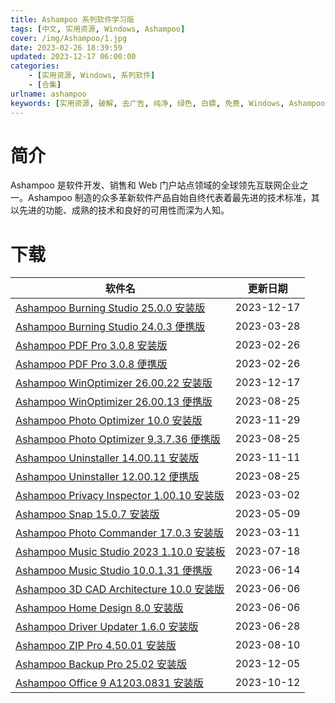 ```yaml
---
title: Ashampoo 系列软件学习版
tags: [中文, 实用资源, Windows, Ashampoo]
cover: /img/Ashampoo/1.jpg
date: 2023-02-26 18:39:59
updated: 2023-12-17 06:00:00
categories:
    - [实用资源, Windows, 系列软件]
    - [合集]
urlname: ashampoo
keywords: [实用资源, 破解, 去广告, 纯净, 绿色, 白嫖, 免费, Windows, Ashampoo]
---
```


# 简介

Ashampoo 是软件开发、销售和 Web 门户站点领域的全球领先互联网企业之一。Ashampoo 制造的众多革新软件产品自始自终代表着最先进的技术标准，其以先进的功能、成熟的技术和良好的可用性而深为人知。

# 下载

| 软件名                                                                                                            | 更新日期   |
| ----------------------------------------------------------------------------------------------------------------- | ---------- |
| [Ashampoo Burning Studio 25.0.0 安装版](/download/index.html?f=Ashampoo-Burning-Studio-25.0.0.zip)                | 2023-12-17 |
| [Ashampoo Burning Studio 24.0.3 便携版](/download/index.html?f=Ashampoo-Burning-Studio-24.0.3-Portable.zip)       | 2023-03-28 |
| [Ashampoo PDF Pro 3.0.8 安装版](/download/index.html?f=Ashampoo-PDF-Pro_3.0.8.7z)                                 | 2023-02-26 |
| [Ashampoo PDF Pro 3.0.8 便携版](/download/index.html?f=Ashampoo-PDF-Pro_3.0.8_Portable.7z)                        | 2023-02-26 |
| [Ashampoo WinOptimizer 26.00.22 安装版](/download/index.html?f=Ashampoo-WinOptimizer-26.00.22.zip)                | 2023-12-17 |
| [Ashampoo WinOptimizer 26.00.13 便携版](/download/index.html?f=Ashampoo-Winoptimizer-26.00.13-Portable.zip)       | 2023-08-25 |
| [Ashampoo Photo Optimizer 10.0 安装版](/download/index.html?f=Ashampoo-Photo-Optimizer-10.0.zip)                  | 2023-11-29 |
| [Ashampoo Photo Optimizer 9.3.7.36 便携版](/download/index.html?f=Ashampoo-Photo-Optimizer-9.3.7.36-Portable.zip) | 2023-08-25 |
| [Ashampoo Uninstaller 14.00.11 安装版](/download/index.html?f=Ashampoo-UnInstaller-14.00.11.zip)                  | 2023-11-11 |
| [Ashampoo Uninstaller 12.00.12 便携版](/download/index.html?f=Ashampoo-Uninstaller-12.00.12-Portable.zip)         | 2023-08-25 |
| [Ashampoo Privacy Inspector 1.00.10 安装版](/download/index.html?f=Ashampoo-Privacy-Inspector-1.00.10.zip)        | 2023-03-02 |
| [Ashampoo Snap 15.0.7 安装版](/download/index.html?f=Ashampoo-Snap-15.0.7.zip)                                    | 2023-05-09 |
| [Ashampoo Photo Commander 17.0.3 安装版](/download/index.html?f=Ashampoo-Photo-Commander-17.0.3.zip)              | 2023-03-11 |
| [Ashampoo Music Studio 2023 1.10.0 安装板](/download/index.html?f=Ashampoo-Music-Studio-2023-1.10.0.zip)          | 2023-07-18 |
| [Ashampoo Music Studio 10.0.1.31 便携版](/download/index.html?f=Ashampoo-Music-Studio-10.0.1.31-Portable.zip)     | 2023-06-14 |
| [Ashampoo 3D CAD Architecture 10.0 安装版](/download/index.html?f=Ashampoo-3D-CAD-Architecture-10.0.zip)          | 2023-06-06 |
| [Ashampoo Home Design 8.0 安装版](/download/index.html?f=Ashampoo-Home-Design-8.0.zip)                            | 2023-06-06 |
| [Ashampoo Driver Updater 1.6.0 安装版](/download/index.html?f=Ashampoo-Driver-Updater-1.6.0.zip)                  | 2023-06-28 |
| [Ashampoo ZIP Pro 4.50.01 安装版](/download/index.html?f=Ashampoo-ZIP-Pro-4.50.01.zip)                            | 2023-08-10 |
| [Ashampoo Backup Pro 25.02 安装版](/download/index.html?f=Ashampoo-Backup-Pro-25.02-Mutilingual.zip)              | 2023-12-05 |
| [Ashampoo Office 9 A1203.0831 安装版](/download/index.html?f=Ashampoo-Office-9-Rev-A1203.0831.zip)                | 2023-10-12 |
